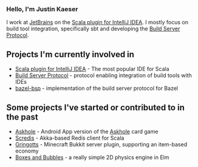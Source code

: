 ### Hello, I'm Justin Kaeser

I work at [JetBrains](https://github.com/JetBrains/) on the [Scala plugin for IntelliJ IDEA](https://github.com/JetBrains/intellij-scala). I mostly focus on build tool integration, specifically sbt and developing the [Build Server Protocol](https://build-server-protocol.github.io/).

## Projects I'm currently involved in

* [Scala plugin for IntelliJ IDEA](https://github.com/JetBrains/intellij-scala) - The most popular IDE for Scala
* [Build Server Protocol](https://build-server-protocol.github.io/) - protocol enabling integration of build tools with IDEs
* [bazel-bsp](https://github.com/JetBrains/bazel-bsp) - implementation of the build server protocol for Bazel

## Some projects I've started or contributed to in the past

* [Askhole](https://github.com/jastice/Askhole) - Android App version of the [Askhole](https://www.askhole.io/) card game
* [Scredis](https://github.com/scredis/scredis) - Akka-based Redis client for Scala
* [Gringotts](https://github.com/MinecraftWars/Gringotts) - Minecraft Bukkit server plugin, supporting an item-based economy
* [Boxes and Bubbles](https://github.com/jastice/boxes-and-bubbles) - a really simple 2D physics engine in Elm


<!--

## Some conference appearances

**jastice/jastice** is a ✨ _special_ ✨ repository because its `README.md` (this file) appears on your GitHub profile.

Here are some ideas to get you started:

- 🔭 I’m currently working on ...
- 🌱 I’m currently learning ...
- 👯 I’m looking to collaborate on ...
- 🤔 I’m looking for help with ...
- 💬 Ask me about ...
- 📫 How to reach me: ...
- 😄 Pronouns: ...
- ⚡ Fun fact: ...
-->
